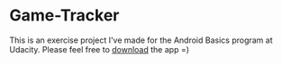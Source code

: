 # Game-Tracker
This is an exercise project I've made for the Android Basics program at Udacity.
Please feel free to <a href="https://github.com/chotaa/Game-Tracker/raw/master/app-debug.apk">download</a> the app =)
